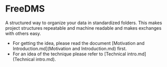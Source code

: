 # FreeDMS
A structured way to organize your data in standardized folders. 
This makes project structures repeatable and machine readable and makes exchanges with others easy.

  * For getting the idea, please read the document [Motivation and Introduction.md](Motivation and Introduction.md) first.
  * For an idea of the technique please refer to [Technical intro.md](Technical intro.md).
